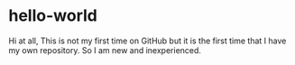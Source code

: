 # hello-world

Hi at all,
This is not my first time on GitHub but it is the first time that I have my own repository.
So I am new and inexperienced.
